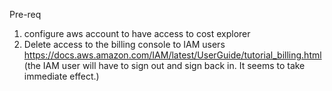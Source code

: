

Pre-req
1. configure aws account to have access to cost explorer
2. Delete access to the billing console to IAM users
https://docs.aws.amazon.com/IAM/latest/UserGuide/tutorial_billing.html
(the IAM user will have to sign out and sign back in.  It seems to take immediate effect.)